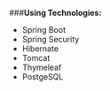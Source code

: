 
###**Using Technologies:**
*	Spring Boot
*	Spring Security
*	Hibernate
*	Tomcat
*	Thymeleaf
*	PostgeSQL 






